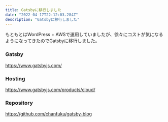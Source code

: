 ```yaml
---
title: Gatsbyに移行しました
date: "2022-04-17T22:12:03.284Z"
description: "Gatsbyに移行しました"
---
```


もともとはWordPress + AWSで運用していましたが、徐々にコストが気になるようになってきたのでGatsbyに移行しました。
### Gatsby
https://www.gatsbyjs.com/

### Hosting
https://www.gatsbyjs.com/products/cloud/

### Repository
https://github.com/chanfuku/gatsby-blog
